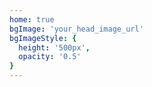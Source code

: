 ```yaml
---
home: true
bgImage: 'your_head_image_url'
bgImageStyle: {
  height: '500px',
  opacity: '0.5'
}
---
```

<!-- bgImage 填写你的头图的网址-->
<!-- height 后可以修改头图高度 -->
<!-- opacity 后可修改图片透明度-->